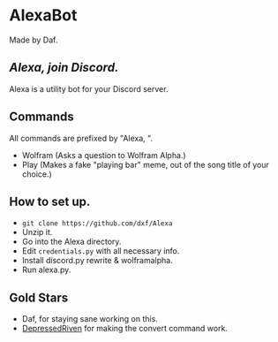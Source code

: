 # AlexaBot
Made by Daf.
## *Alexa, join Discord.*
Alexa is a utility bot for your Discord server.
## Commands
All commands are prefixed by "Alexa, ".
- Wolfram (Asks a question to Wolfram Alpha.)
- Play (Makes a fake "playing bar" meme, out of the song title of your choice.)
## How to set up.
- `git clone https://github.com/dxf/Alexa`
- Unzip it.
- Go into the Alexa directory.
- Edit `credentials.py` with all necessary info.
- Install discord.py rewrite & wolframalpha.
- Run alexa.py.
## Gold Stars
- Daf, for staying sane working on this.
- [DepressedRiven](https://twitch.tv/DepressedRiven) for making the convert command work.

